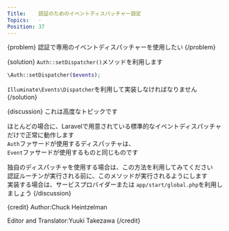 ```yaml
---
Title:    認証のためのイベントディスパッチャー設定
Topics:   -
Position: 37
---
```


{problem}
認証で専用のイベントディスパッチャーを使用したい
{/problem}

{solution}
`Auth::setDispatcher()`メソッドを利用します

```php
\Auth::setDispatcher($events);
```

`Illuminate\Events\Dispatcher`を利用して実装しなければなりません
{/solution}

{discussion}
これは高度なトピックです

ほとんどの場合に、Laravelで用意されている標準的なイベントディスパッチャだけで正常に動作します  
`Auth`ファサードが使用するディスパッチャは、  
`Event`ファサードが使用するものと同じものです

独自のディスパッチャを使用する場合は、この方法を利用してみてください  
認証ルーチンが実行される前に、このメソッドが実行されるようにします  
実装する場合は、サービスプロバイダーまたは `app/start/global.php`を利用しましょう
{/discussion}

{credit}
Author:Chuck Heintzelman

Editor and Translator:Yuuki Takezawa
{/credit}
